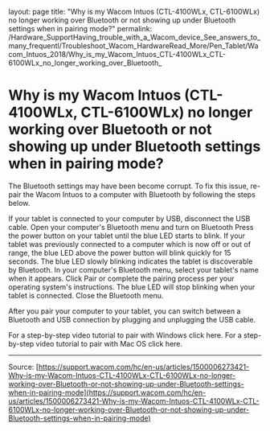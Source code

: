 layout: page
title: "Why is my Wacom Intuos (CTL-4100WLx, CTL-6100WLx) no longer working over Bluetooth or not showing up under Bluetooth settings when in pairing mode?"
permalink: /Hardware_SupportHaving_trouble_with_a_Wacom_device_See_answers_to_many_frequentl/Troubleshoot_Wacom_HardwareRead_More/Pen_Tablet/Wacom_Intuos_2018/Why_is_my_Wacom_Intuos_CTL-4100WLx_CTL-6100WLx_no_longer_working_over_Bluetooth_

# Why is my Wacom Intuos (CTL-4100WLx, CTL-6100WLx) no longer working over Bluetooth or not showing up under Bluetooth settings when in pairing mode?

The Bluetooth settings may have been become corrupt. To fix this issue, re-pair the Wacom Intuos to a computer with Bluetooth by following the steps below.

If your tablet is connected to your computer by USB, disconnect the USB cable.
Open your computer's Bluetooth menu and turn on Bluetooth
Press the power button on your tablet until the blue LED starts to blink.
If your tablet was previously connected to a computer which is now off or out of range, the blue LED above the power button will blink quickly for 15 seconds.
The blue LED slowly blinking indicates the tablet is discoverable by Bluetooth.
In your computer's Bluetooth menu, select your tablet's name when it appears.
Click Pair or complete the pairing process per your operating system's instructions.
The blue LED will stop blinking when your tablet is connected.
Close the Bluetooth menu.

After you pair your computer to your tablet, you can switch between a Bluetooth and USB connection by plugging and unplugging the USB cable.





For a step-by-step video tutorial to pair with Windows click here.
For a step-by-step video tutorial to pair with Mac OS click here.

---
Source: [https://support.wacom.com/hc/en-us/articles/1500006273421-Why-is-my-Wacom-Intuos-CTL-4100WLx-CTL-6100WLx-no-longer-working-over-Bluetooth-or-not-showing-up-under-Bluetooth-settings-when-in-pairing-mode](https://support.wacom.com/hc/en-us/articles/1500006273421-Why-is-my-Wacom-Intuos-CTL-4100WLx-CTL-6100WLx-no-longer-working-over-Bluetooth-or-not-showing-up-under-Bluetooth-settings-when-in-pairing-mode)
